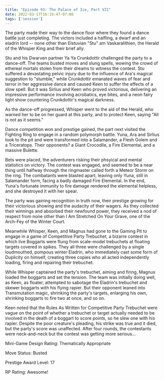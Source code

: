 ```yaml
---
title: "Episode 93: The Palace of Ice, Part VII"
date: 2022-03-17T16:19:47-07:00
tags: ['session']
---
```


The party made their way to the dance floor where they found a dance battle just completing. The victors included a halfling, a dwarf and an eladrin lord -- none other than Elstuvian "Stu" am Vaskaralithien, the Herald of the Whisper King and their brief ally.

Stu and his Dwarven partner Ya Ya Crunkdottir challenged the party to a dance-off. The teams busted moves and slung spells, wowing the crowd of ethereal mortals stolen from their dreams to witness the contest. Stu suffered a devastating pelvic injury due to the influence of Ara's magical suggestion to "stumble," while Crunkdottir emanated waves of fear and terror in her aggressive dance and caused Keen to suffer the effects of a slow spell. But it was Sirlius and Keen who proved victorious, delivering an impressive performance involving acrobatics, eye bites, and a neon fairy light show countering Crunkdottir's magical darkness.

As the dance-off progressed, Whisper went to the aid of the Herald, who warned her to be on her guard at this party, and to protect Keen, saying "All is not as it seems."

Dance competition won and prestige gained, the part next visited the Fighting Ring to engage in a random polymorph battle. Yuna, Ara and Sirlius took to the pit and were transformed into a Salamander, a Flesh Golem and a Triceratops. Their opponents? a Giant Crocodile, a Fire Elemental, and a massive Bulette.

Bets were placed, the adventurers risking their phsyical and mental statistics on victory. The contest was engaged, and seemed to be a near thing until halfway through the ringmaster called forth a Meteor Storm on the ring. The combatants were blasted apart, leaving only Yuna, still in Salamander form, facing a badly damaged Fire Elemental. In the end, Yuna's fortunate immunity to fire damage rendered the elemental helpless, and she destroyed it with her spear.

The party was gaining recognition in truth now, their prestige growing for their victorious showing and the audacity of their wagers. As they collected their winnings and absorbed their newfound power, they received a nod of respect from none other than I Am Stretched On Your Grave, one of the Arch-Fey of the Winter Court.

Meanwhile Whisper, Keen, and Magnus had gone to the Gaming Pit to engage in a game of Competitive Party Trebuchet, a bizarre contest in which live Boggarts were flung from scale-model trebuchets at floating targets covered in spikes. They all three were challenged by a single loudmouthed, pompous winter Eladrin, who immediately cast some form of Duplicity on himself, creating three copies who all acted independently loading, firing and repairing their trebuchet.

While Whisper captained the party's trebuchet, aiming and firing, Magnus loaded the boggarts and set the tension. The team was initially doing well, as Keen, as floater, attempted to sabotage the Eladrin's trebuchet and skewer boggarts with his flying rapier. But their opponent leaned into Transmutation magic, shrinking the party's targets, enlarging his own, shrinking boggarts to fire two at once, and so on. 

Keen noted that the Rules As Written for Competitive Party Trebuchet were vague on the point of whether a trebuchet or target actually needed to be involved in the death of a boggart to score points, so he slew one with his rapier. Despite the poor creature's pleading, his strike was true and it died, but the party's score was unaffected. After four rounds, the contestants were neck-and-neck but the contest was getting more serious...


Mini-Game Design Rating: Thematically Appropriate

Move Status: Busted

Prestige Award Level: 17

RP Rating: Awesome!
